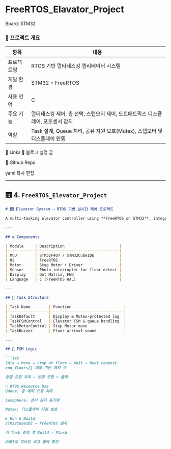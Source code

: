 # FreeRTOS_Elavator_Project
Board: STM32
### 📌 프로젝트 개요

| 항목 | 내용 |
| --- | --- |
| 프로젝트명 | RTOS 기반 멀티태스킹 엘리베이터 시스템 |
| 개발 환경 | STM32 + FreeRTOS |
| 사용 언어 | C |
| 주요 기능 | 멀티태스킹 제어, 층 선택, 스텝모터 제어, 도트매트릭스 디스플레이, 포토센서 감지 |
| 역할 | Task 설계, Queue 처리, 공유 자원 보호(Mutex), 스텝모터 및 디스플레이 연동 |
📁 Links
📗 블로그 설명 글

🧪 Github Repo

yaml
복사
편집

---

## 🛗 4. `FreeRTOS_Elevator_Project`

```markdown
# 🛗 Elevator System – RTOS 기반 실시간 제어 프로젝트

A multi-tasking elevator controller using **FreeRTOS on STM32**, integrating FSM, step motor, dot matrix, and photo sensor.

---

## ⚙️ Components

| Module     | Description                        |
|------------|------------------------------------|
| MCU        | STM32F407 / STM32CubeIDE           |
| OS         | FreeRTOS                           |
| Motor      | Step Motor + Driver                |
| Sensor     | Photo interrupter for floor detect |
| Display    | Dot Matrix, FND                    |
| Language   | C (FreeRTOS HAL)                   |

---

## 🧠 Task Structure

| Task Name        | Function                       |
|------------------|--------------------------------|
| TaskDefault      | Display & Mutex-protected log  |
| TaskFSMControl   | Elevator FSM & queue handling  |
| TaskMotorControl | Step Motor move                |
| TaskBuzzer       | Floor arrival sound            |

---

## 🔄 FSM Logic

```txt
Idle → Move → Stop at floor → Wait → Next request
end_floors[] 배열 기반 예약 큐

층별 요청 처리 → 방향 전환 + 출력

🔧 RTOS Resource Use
Queue: 층 예약 요청 처리

Semaphore: 센서 감지 동기화

Mutex: 디스플레이 자원 보호

▶️ Run & Build
STM32CubeIDE → FreeRTOS 설치

각 Task 정의 후 Build → Flash

UART로 디버깅 로그 출력 확인
